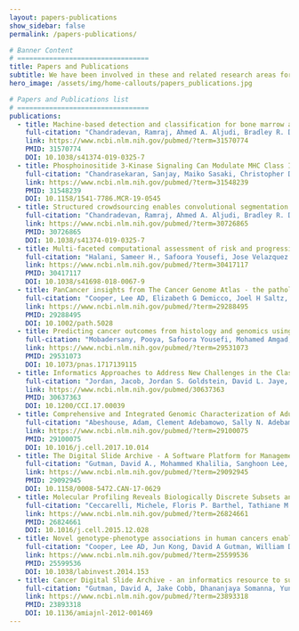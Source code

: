 ```yaml
---
layout: papers-publications
show_sidebar: false
permalink: /papers-publications/

# Banner Content
# =================================
title: Papers and Publications
subtitle: We have been involved in these and related research areas for several years
hero_image: /assets/img/home-callouts/papers_publications.jpg

# Papers and Publications list
# =================================
publications:
  - title: Machine-based detection and classification for bone marrow aspirate differential counts - initial development focusing on nonneoplastic cells.
    full-citation: "Chandradevan, Ramraj, Ahmed A. Aljudi, Bradley R. Drumheller, Nilakshan Kunananthaseelan, Mohamed Amgad, David A. Gutman, Lee A. D. Cooper, and David L. Jaye. “Machine-Based Detection and Classification for Bone Marrow Aspirate Differential Counts: Initial Development Focusing on Nonneoplastic Cells.” Laboratory Investigation 100, no. 1 (September 30, 2019): 98–109. https://doi.org/10.1038/s41374-019-0325-7"
    link: https://www.ncbi.nlm.nih.gov/pubmed/?term=31570774
    PMID: 31570774
    DOI: 10.1038/s41374-019-0325-7
  - title: Phosphoinositide 3-Kinase Signaling Can Modulate MHC Class I and II Expression.
    full-citation: "Chandrasekaran, Sanjay, Maiko Sasaki, Christopher D. Scharer, Haydn T. Kissick, Dillon G. Patterson, Kelly R. Magliocca, John T. Seykora, et al. “Phosphoinositide 3-Kinase Signaling Can Modulate MHC Class I and II Expression.” Molecular Cancer Research 17, no. 12 (September 23, 2019): 2395–2409. https://doi.org/10.1158/1541-7786.mcr-19-0545"
    link: https://www.ncbi.nlm.nih.gov/pubmed/?term=31548239
    PMID: 31548239
    DOI: 10.1158/1541-7786.MCR-19-0545
  - title: Structured crowdsourcing enables convolutional segmentation of histology images.
    full-citation: "Chandradevan, Ramraj, Ahmed A. Aljudi, Bradley R. Drumheller, Nilakshan Kunananthaseelan, Mohamed Amgad, David A. Gutman, Lee A. D. Cooper, and David L. Jaye. “Machine-Based Detection and Classification for Bone Marrow Aspirate Differential Counts: Initial Development Focusing on Nonneoplastic Cells.” Laboratory Investigation 100, no. 1 (September 30, 2019): 98–109. https://doi.org/10.1038/s41374-019-0325-7"
    link: https://www.ncbi.nlm.nih.gov/pubmed/?term=30726865
    PMID: 30726865
    DOI: 10.1038/s41374-019-0325-7
  - title: Multi-faceted computational assessment of risk and progression in oligodendroglioma implicates NOTCH and PI3K pathways.
    full-citation: "Halani, Sameer H., Safoora Yousefi, Jose Velazquez Vega, Michael R. Rossi, Zheng Zhao, Fatemeh Amrollahi, Chad A. Holder, et al. “Multi-Faceted Computational Assessment of Risk and Progression in Oligodendroglioma Implicates NOTCH and PI3K Pathways.” Npj Precision Oncology 2, no. 1 (November 6, 2018). https://doi.org/10.1038/s41698-018-0067-9"
    link: https://www.ncbi.nlm.nih.gov/pubmed/?term=30417117
    PMID: 30417117
    DOI: 10.1038/s41698-018-0067-9
  - title: PanCancer insights from The Cancer Genome Atlas - the pathologist's perspective.
    full-citation: "Cooper, Lee AD, Elizabeth G Demicco, Joel H Saltz, Reid T Powell, Arvind Rao, and Alexander J Lazar. “PanCancer Insights from The Cancer Genome Atlas: The Pathologist’s Perspective.” The Journal of Pathology 244, no. 5 (February 22, 2018): 512–24. https://doi.org/10.1002/path.5028"
    link: https://www.ncbi.nlm.nih.gov/pubmed/?term=29288495
    PMID: 29288495
    DOI: 10.1002/path.5028
  - title: Predicting cancer outcomes from histology and genomics using convolutional networks.
    full-citation: "Mobadersany, Pooya, Safoora Yousefi, Mohamed Amgad, David A. Gutman, Jill S. Barnholtz-Sloan, José E. Velázquez Vega, Daniel J. Brat, and Lee A. D. Cooper. “Predicting Cancer Outcomes from Histology and Genomics Using Convolutional Networks.” Proceedings of the National Academy of Sciences 115, no. 13 (March 12, 2018): E2970–79. https://doi.org/10.1073/pnas.1717139115"
    link: https://www.ncbi.nlm.nih.gov/pubmed/?term=29531073
    PMID: 29531073
    DOI: 10.1073/pnas.1717139115
  - title: Informatics Approaches to Address New Challenges in the Classification of Lymphoid Malignancies.
    full-citation: "Jordan, Jacob, Jordan S. Goldstein, David L. Jaye, Metin Gurcan, Christopher R. Flowers, and Lee A.D. Cooper. “Informatics Approaches to Address New Challenges in the Classification of Lymphoid Malignancies.” JCO Clinical Cancer Informatics, no. 2 (December 2018): 1–9. https://doi.org/10.1200/cci.17.00039"
    link: https://www.ncbi.nlm.nih.gov/pubmed/30637363
    PMID: 30637363
    DOI: 10.1200/CCI.17.00039
  - title: Comprehensive and Integrated Genomic Characterization of Adult Soft Tissue Sarcomas.
    full-citation: "Abeshouse, Adam, Clement Adebamowo, Sally N. Adebamowo, Rehan Akbani, Teniola Akeredolu, Adrian Ally, Matthew L. Anderson, et al. “Comprehensive and Integrated Genomic Characterization of Adult Soft Tissue Sarcomas.” Cell 171, no. 4 (November 2017): 950–965.e28. https://doi.org/10.1016/j.cell.2017.10.014"
    link: https://www.ncbi.nlm.nih.gov/pubmed/?term=29100075
    PMID: 29100075
    DOI: 10.1016/j.cell.2017.10.014
  - title: The Digital Slide Archive - A Software Platform for Management, Integration, and Analysis of Histology for Cancer Research.
    full-citation: "Gutman, David A., Mohammed Khalilia, Sanghoon Lee, Michael Nalisnik, Zach Mullen, Jonathan Beezley, Deepak R. Chittajallu, David Manthey, and Lee A.D. Cooper. “The Digital Slide Archive: A Software Platform for Management, Integration, and Analysis of Histology for Cancer Research.” Cancer Research 77, no. 21 (October 31, 2017): e75–78. https://doi.org/10.1158/0008-5472.can-17-0629"
    link: https://www.ncbi.nlm.nih.gov/pubmed/?term=29092945
    PMID: 29092945
    DOI: 10.1158/0008-5472.CAN-17-0629
  - title: Molecular Profiling Reveals Biologically Discrete Subsets and Pathways of Progression in Diffuse Glioma.
    full-citation: "Ceccarelli, Michele, Floris P. Barthel, Tathiane M. Malta, Thais S. Sabedot, Sofie R. Salama, Bradley A. Murray, Olena Morozova, et al. “Molecular Profiling Reveals Biologically Discrete Subsets and Pathways of Progression in Diffuse Glioma.” Cell 164, no. 3 (January 2016): 550–63. https://doi.org/10.1016/j.cell.2015.12.028"
    link: https://www.ncbi.nlm.nih.gov/pubmed/?term=26824661
    PMID: 26824661
    DOI: 10.1016/j.cell.2015.12.028
  - title: Novel genotype-phenotype associations in human cancers enabled by advanced molecular platforms and computational analysis of whole slide images.
    full-citation: "Cooper, Lee AD, Jun Kong, David A Gutman, William D Dunn, Michael Nalisnik, and Daniel J Brat. “Novel Genotype-Phenotype Associations in Human Cancers Enabled by Advanced Molecular Platforms and Computational Analysis of Whole Slide Images.” Laboratory Investigation 95, no. 4 (January 19, 2015): 366–76. https://doi.org/10.1038/labinvest.2014.153"
    link: https://www.ncbi.nlm.nih.gov/pubmed/?term=25599536
    PMID: 25599536
    DOI: 10.1038/labinvest.2014.153
  - title: Cancer Digital Slide Archive - an informatics resource to support integrated in silico analysis of TCGA pathology data.
    full-citation: "Gutman, David A, Jake Cobb, Dhananjaya Somanna, Yuna Park, Fusheng Wang, Tahsin Kurc, Joel H Saltz, Daniel J Brat, Lee A D Cooper, and Jun Kong. “Cancer Digital Slide Archive: An Informatics Resource to Support Integrated in Silico Analysis of TCGA Pathology Data.” Journal of the American Medical Informatics Association 20, no. 6 (November 2013): 1091–98. https://doi.org/10.1136/amiajnl-2012-001469"
    link: https://www.ncbi.nlm.nih.gov/pubmed/?term=23893318
    PMID: 23893318
    DOI: 10.1136/amiajnl-2012-001469
---
```


